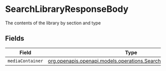 # SearchLibraryResponseBody

The contents of the library by section and type


## Fields

| Field                                                                                                                        | Type                                                                                                                         | Required                                                                                                                     | Description                                                                                                                  |
| ---------------------------------------------------------------------------------------------------------------------------- | ---------------------------------------------------------------------------------------------------------------------------- | ---------------------------------------------------------------------------------------------------------------------------- | ---------------------------------------------------------------------------------------------------------------------------- |
| `mediaContainer`                                                                                                             | [org.openapis.openapi.models.operations.SearchLibraryMediaContainer](../../models/operations/SearchLibraryMediaContainer.md) | :heavy_minus_sign:                                                                                                           | N/A                                                                                                                          |